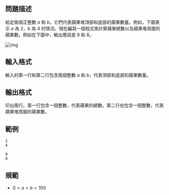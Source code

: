 ## 問題描述

給定兩個正整數 $a$ 和 $b$。它們代表蘋果堆頂部和底部的蘋果數量。例如，下圖表示 $a$ 為 $2$，$b$ 為 $4$ 的情況。現在編寫一個程式來計算蘋果總數以及蘋果堆周圍的蘋果數。例如在下圖中，輸出應該是 $9$ 和 $8$。

![img](file://sample.png)

## 輸入格式

輸入的第一行和第二行包含兩個整數 $a$ 和 $b$，代表頂部和底部的蘋果數量。

## 輸出格式

印出兩行。第一行包含一個整數，代表蘋果的總數。第二行也包含一個整數，代表蘋果堆周圍的蘋果數。

## 範例

```input1
2 
4
```

```output1
9
8
```

## 規範

- $0 \lt a \lt b \lt 100$
